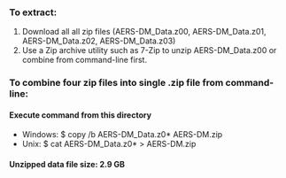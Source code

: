 ### To extract:
1. Download all all zip files (AERS-DM_Data.z00, AERS-DM_Data.z01, AERS-DM_Data.z02, AERS-DM_Data.z03)
2. Use a Zip archive utility such as 7-Zip to unzip AERS-DM_Data.z00 or combine from command-line first.



### To combine four zip files into single .zip file from command-line:
#### Execute command from this directory
* Windows: $ copy /b AERS-DM_Data.z0* AERS-DM.zip
* Unix:    $ cat AERS-DM_Data.z0* > AERS-DM.zip

#### Unzipped data file size: 2.9 GB
